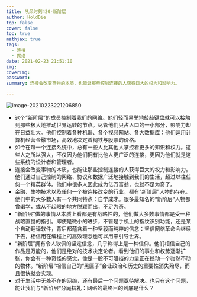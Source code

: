 ```yaml
---
title: 吼呆时刻420-新阶层
author: HoldDie
top: false
cover: false
toc: true
mathjax: true
tags:
  - 连接
  - 网络
date: 2021-02-23 21:51:10
img:
coverImg:
password:
summary: 连接会改变事物的本质，也能让那些控制连接的人获得巨大的权力和影响力。

---
```


 ![image-20210223221206850](https://cdn.jsdelivr.net/gh/HoldDie/img1/20210224095534.png)

- 这个“新阶层”的成员控制着我们的网络。他们轻而易举地敲敲键盘就可以接触到那些极大地推动世界运转的节点。尽管他们只占人口的一小部分，影响力却在日益壮大。他们控制着各种机器、各个视频网站、各大数据库；他们运用计算机经营金融市场，高效地决定着钢铁与股票的价格。
- 如今在每一个连接系统中，总有一些人比其他人掌控着更多的知识和权力。这些人之所以强大，不仅因为他们拥有比他人更广泛的连接，更因为他们就是这些系统的设计者和管理者。
- 连接会改变事物的本质，也能让那些控制连接的人获得巨大的权力和影响力。他们通过自己控制的网络、协议和数据广泛地接触到我们的生活，超过以往任何一个精英群体。他们中很多人因此成为亿万富翁，也就不足为奇了。
- 金融、生物技术以及任何一个被连接改变的行业，都有“新阶层”人物的存在。他们中的大多数人有一个共同特点：自学成才。很多最知名的“新阶层”人物都曾辍学，或从不起眼的地方脱颖而出，不足为奇。
- “新阶层”做的事情从本质上看都是有战略性的，他们做大多数事情都是受一种战略直觉的指引。即使是微小的进步，不管是手机上的指纹识别功能，还是某个自动翻译软件，背后都蕴含着一种坚毅而纯粹的信念：坚信网络革命会继续下去，相信用在编程上的高效理念也可以用来引导世界。
- “新阶层”拥有令人钦佩的坚定信念，几乎称得上是一种信仰。他们相信自己的作品是万能的，他们是绝对的技术决定论者。看到他们的事业和权势逐渐扩张，你会有一种奇怪的感觉，像是一股不可阻挡的力量正在撼动一个岿然不动的物体。“新阶层”相信自己的“黑匣子”会让政治和历史的重要性消失殆尽，而且很快就会实现。
- 对于生活中无处不在的网络，还有最后一个问题亟待解决。也只有这个问题，能让我们与“新阶层”分庭抗礼：网络的最终目的到底是什么？